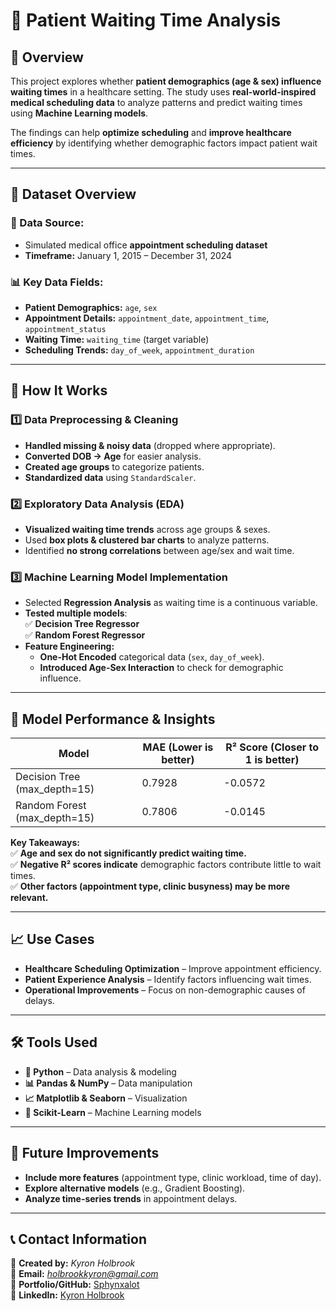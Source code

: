 # **📌 Patient Waiting Time Analysis**  

## **📌 Overview**  
This project explores whether **patient demographics (age & sex) influence waiting times** in a healthcare setting. The study uses **real-world-inspired medical scheduling data** to analyze patterns and predict waiting times using **Machine Learning models**.  

The findings can help **optimize scheduling** and **improve healthcare efficiency** by identifying whether demographic factors impact patient wait times.  

---

## **📂 Dataset Overview**  

### **🔗 Data Source:**  
- Simulated medical office **appointment scheduling dataset**  
- **Timeframe:** January 1, 2015 – December 31, 2024  

### **📊 Key Data Fields:**  
- **Patient Demographics:** `age`, `sex`  
- **Appointment Details:** `appointment_date`, `appointment_time`, `appointment_status`  
- **Waiting Time:** `waiting_time` (target variable)  
- **Scheduling Trends:** `day_of_week`, `appointment_duration`  

---

## **🔧 How It Works**  

### **1️⃣ Data Preprocessing & Cleaning**  
- **Handled missing & noisy data** (dropped where appropriate).  
- **Converted DOB → Age** for easier analysis.  
- **Created age groups** to categorize patients.  
- **Standardized data** using `StandardScaler`.  

### **2️⃣ Exploratory Data Analysis (EDA)**  
- **Visualized waiting time trends** across age groups & sexes.  
- Used **box plots & clustered bar charts** to analyze patterns.  
- Identified **no strong correlations** between age/sex and wait time.  

### **3️⃣ Machine Learning Model Implementation**  
- Selected **Regression Analysis** as waiting time is a continuous variable.  
- **Tested multiple models**:  
  ✅ **Decision Tree Regressor**  
  ✅ **Random Forest Regressor**  
- **Feature Engineering:**  
  - **One-Hot Encoded** categorical data (`sex`, `day_of_week`).  
  - **Introduced Age-Sex Interaction** to check for demographic influence.  

---

## **🚀 Model Performance & Insights**  

| Model                         | MAE (Lower is better) | R² Score (Closer to 1 is better) |
| ----------------------------- | --------------------- | -------------------------------- |
| Decision Tree (max_depth=15)  | 0.7928                | -0.0572                          |
| Random Forest (max_depth=15)  | 0.7806                | -0.0145                          |

**Key Takeaways:**  
✅ **Age and sex do not significantly predict waiting time.**  
✅ **Negative R² scores indicate** demographic factors contribute little to wait times.  
✅ **Other factors (appointment type, clinic busyness) may be more relevant.**  

---

## **📈 Use Cases**  

- **Healthcare Scheduling Optimization** – Improve appointment efficiency.  
- **Patient Experience Analysis** – Identify factors influencing wait times.  
- **Operational Improvements** – Focus on non-demographic causes of delays.  

---

## **🛠 Tools Used**  

- **🐍 Python** – Data analysis & modeling  
- **📊 Pandas & NumPy** – Data manipulation  
- **📈 Matplotlib & Seaborn** – Visualization  
- **🤖 Scikit-Learn** – Machine Learning models  

---

## **🚀 Future Improvements**  

- **Include more features** (appointment type, clinic workload, time of day).  
- **Explore alternative models** (e.g., Gradient Boosting).  
- **Analyze time-series trends** in appointment delays.  

---

## **📞 Contact Information**  
📌 **Created by:** *Kyron Holbrook*  
📧 **Email:** *holbrookkyron@gmail.com*  
🔗 **Portfolio/GitHub:** [Sphynxalot](https://github.com/Sphynxalot)  
🔗 **LinkedIn:** [Kyron Holbrook](https://www.linkedin.com/in/kyron-holbrook/)  
